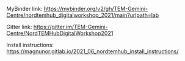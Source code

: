 MyBinder link: https://mybinder.org/v2/gh/TEM-Gemini-Centre/nordtemhub_digitalworkshop_2021/main?urlpath=lab

Gitter link: https://gitter.im/TEM-Gemini-Centre/NordTEMHubDigitalWorkshop2021

Install instructions: https://magnunor.gitlab.io/2021_06_nordtemhub_install_instructions/

